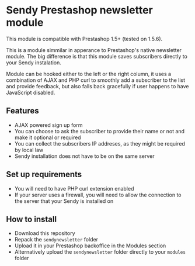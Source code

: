 Sendy Prestashop newsletter module
=============

This module is compatible with Prestashop 1.5+ (tested on 1.5.6).

This is a module simmilar in apperance to Prestashop's native newsletter module. The big difference is that this module saves subscribers directly to your Sendy instalation.

Module can be hooked either to the left or the right column, it uses a combination of AJAX and PHP curl to smoothly add a subscriber to the list and provide feedback, but also falls back gracefully if user happens to have JavaScript disabled.

Features
---------

* AJAX powered sign up form
* You can choose to ask the subscriber to provide their name or not and make it optional or required
* You can collect the subscribers IP addreses, as they might be required by local law
* Sendy installation does not have to be on the same server

Set up requirements
-------------------

* You will need to have PHP curl extension enabled
* If your server uses a firewall, you will need to allow the connection to the server that  your Sendy is installed on


How to install
--------------

* Download this repository
* Repack the `sendynewsletter` folder
* Upload it in your Prestashop backoffice in the Modules section
* Alternatively upload the `sendynewsletter` folder directly to your `modules` folder